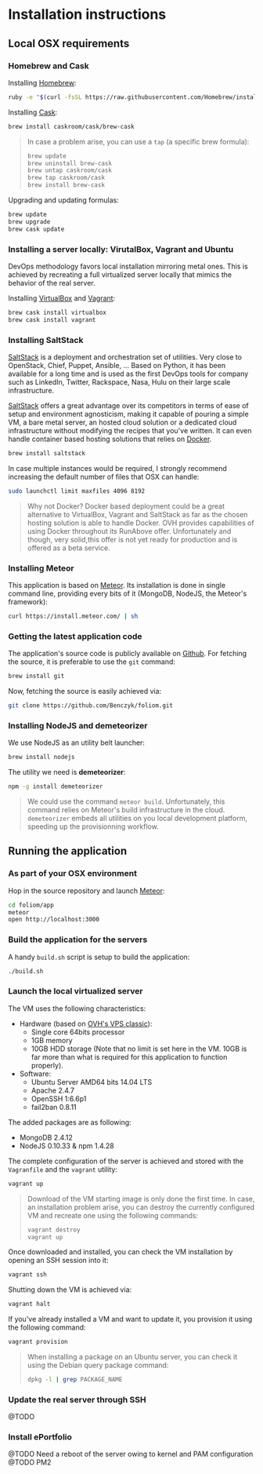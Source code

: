 # Installation instructions
## Local OSX requirements
### Homebrew and Cask
Installing [Homebrew](http://brew.sh/):
```bash
ruby -e "$(curl -fsSL https://raw.githubusercontent.com/Homebrew/install/master/install)"
```

Installing [Cask](https://github.com/caskroom/homebrew-cask):
```bash
brew install caskroom/cask/brew-cask
```

> In case a problem arise, you can use a `tap` (a specific brew formula):
> ```bash
> brew update
> brew uninstall brew-cask
> brew untap caskroom/cask
> brew tap caskroom/cask
> brew install brew-cask
> ```

Upgrading and updating formulas:
```bash
brew update
brew upgrade
brew cask update
```

### Installing a server locally: VirutalBox, Vagrant and Ubuntu
DevOps methodology favors local installation mirroring metal ones. This is
achieved by recreating a full virtualized server locally that mimics the
behavior of the real server.

Installing [VirtualBox](https://www.virtualbox.org/) and [Vagrant](https://www.vagrantup.com/):
```bash
brew cask install virtualbox
brew cask install vagrant
```

### Installing SaltStack
[SaltStack](http://saltstack.com/) is a deployment and orchestration
set of utilities. Very close to OpenStack, Chief, Puppet, Ansible, ...
Based on Python, it has been available for a long time and is used as the
first DevOps tools for company such as LinkedIn, Twitter, Rackspace, Nasa, Hulu
on their large scale infrastructure.

[SaltStack](http://saltstack.com/) offers a great advantage over its competitors
in terms of ease of setup and environment agnosticism, making it capable of
pouring a simple VM, a bare metal server, an hosted cloud solution or a
dedicated cloud infrastructure without modifying the recipes that you've
written. It can even handle container based hosting solutions that relies on
[Docker](https://www.docker.com/).

```bash
brew install saltstack
```

In case multiple instances would be required, I strongly recommend increasing
the default number of files that OSX can handle:
```bash
sudo launchctl limit maxfiles 4096 8192
```

> Why not Docker? Docker based deployment could be a great
  alternative to VirtualBox, Vagrant and SaltStack as far as
  the chosen hosting solution is able to handle Docker. OVH
  provides capabilities of using Docker throughout its RunAbove
  offer. Unfortunately and though, very solid,this offer is not
  yet ready for production and is offered as a beta service.


### Installing Meteor
This application is based on [Meteor](https://www.meteor.com/).
Its installation is done in single command line, providing every bits of it
(MongoDB, NodeJS, the Meteor's framework):
```bash
curl https://install.meteor.com/ | sh
```

### Getting the latest application code
The application's source code is publicly available on [Github](https://github.com/). For fetching the source, it is
preferable to use the `git` command:
```bash
brew install git
```

Now, fetching the source is easily achieved via:
```bash
git clone https://github.com/Benczyk/foliom.git
```

### Installing NodeJS and demeteorizer
We use NodeJS as an utility belt launcher:
```bash
brew install nodejs
```

The utility we need is **demeteorizer**:
```bash
npm -g install demeteorizer
```

> We could use the command `meteor build`. Unfortunately, this command relies
  on Meteor's build infrastructure in the cloud. `demeteorizer` embeds all
  utilities on you local development platform, speeding up the provisionning
  workflow.

## Running the application
### As part of your OSX environment
Hop in the source repository and launch [Meteor](https://www.meteor.com/):
```bash
cd foliom/app
meteor
open http://localhost:3000
```

### Build the application for the servers
A handy `build.sh` script is setup to build the application:
```bash
./build.sh
```

### Launch the local virtualized server
The VM uses the following characteristics:
* Hardware (based on [OVH's VPS classic](https://www.ovh.com/us/vps/vps-classic.xml)):
  * Single core 64bits processor
  * 1GB memory
  * 10GB HDD storage (Note that no limit is set here in the VM. 10GB is far
    more than what is required for this application to function properly).
* Software:
  * Ubuntu Server AMD64 bits 14.04 LTS
  * Apache 2.4.7
  * OpenSSH 1:6.6p1
  * fail2ban 0.8.11

The added packages are as following:
* MongoDB 2.4.12
* NodeJS 0.10.33 & npm 1.4.28

The complete configuration of the server is achieved and stored with
the `Vagranfile` and the `vagrant` utility:
```bash
vagrant up
```

> Download of the VM starting image is only done the first time. In case, an
> installation problem arise, you can destroy the currently configured VM and
> recreate one using the following commands:
> ```bash
> vagrant destroy
> vagrant up
> ```

Once downloaded and installed, you can check the VM installation by opening
an SSH session into it:
```bash
vagrant ssh
```

Shutting down the VM is achieved via:
```bash
vagrant halt
```

If you've already installed a VM and want to update it, you provision
it using the following command:
```bash
vagrant provision
```

> When installing a package on an Ubuntu server, you can check it using the
> Debian query package command:
> ```bash
> dpkg -l | grep PACKAGE_NAME
> ```

### Update the real server through SSH
@TODO

### Install ePortfolio
@TODO Need a reboot of the server owing to kernel and PAM configuration
@TODO PM2
